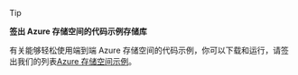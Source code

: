 > [!TIP]
> 
> **签出 Azure 存储空间的代码示例存储库**
> 
> 有关能够轻松使用端到端 Azure 存储空间的代码示例，你可以下载和运行，请签出我们的列表[Azure 存储空间示例](https://docs.microsoft.com/en-us/azure/storage/storage-samples-dotnet)。


